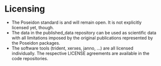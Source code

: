 # Licensing

- The Poseidon standard is and will remain open. It is not explicitly licensed yet, though.
- The data in the published_data repository can be used as scientific data with all limitations imposed by the original publications represented by the Poseidon packages.
- The software tools (trident, xerxes, janno, ...) are all licensed individually. The respective LICENSE agreements are available in the code repositories.

